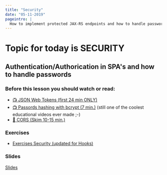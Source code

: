 ```yaml
---
title: "Security"
date: "05-11-2019"
pageintro: |
  How to implement protected JAX-RS endpoints and how to handle passwords
---
```

# Topic for today is SECURITY       
## Authentication/Authorication in SPA's and how to handle passwords

### Before this lesson you should watch or read:
- [:tv: JSON Web Tokens (first 24 min ONLY)](https://www.youtube.com/watch?v=oXxbB5kv9OA)
- [:tv: Passords hashing with bcrypt (7 min.)](https://www.youtube.com/watch?v=O6cmuiTBZVs) (still one of the coolest educational videos ever made ;-)
- [:book: CORS (Skim 10-15 min.)](https://developer.mozilla.org/en-US/docs/Web/HTTP/CORS)
          
### Exercises
<!--BEGIN exercises ##-->
- [Exercises Security (updated for Hooks)](https://docs.google.com/document/d/1J0pLlU-9iLoVn_yqt5RnJ_nsQExt_kcajMoJ47wsRN4/edit?usp=sharing) 
<!--END exercises ##-->
  
### Slides
[Slides](http://sem3slides.mydemos.dk/security/security.html)